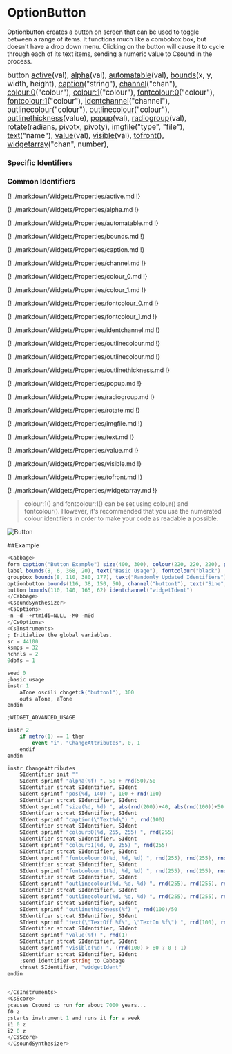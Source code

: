 # OptionButton

Optionbutton creates a button on screen that can be used to toggle between a range of items. It functions much like a combobox box, but doesn't have a drop down menu. Clicking on the button will cause it to cycle through each of its text items, sending a numeric value to Csound in the process. 

<big></pre>
button [active](#active)(val), 
[alpha](#alpha)(val), 
[automatable](#automatable)(val), 
[bounds](#bounds)(x, y, width, height), 
[caption](#caption)("string"), 
[channel](#channel)("chan"), 
[colour:0](#colour_0)("colour"), 
[colour:1](#colour_1)("colour"), 
[fontcolour:0](#fontcolour_0)("colour"), 
[fontcolour:1](#fontcolour_1)("colour"), 
[identchannel](#identchannel)("channel"), 
[outlinecolour](#outlinecolour)("colour"), 
[outlinecolour](#outlinecolour)("colour"), 
[outlinethickness](#outlinethickness)(value), 
[popup](#popup)(val), 
[radiogroup](#radiogroup)(val), 
[rotate](#rotate)(radians, pivotx, pivoty), 
[imgfile](#imgfile)("type", "file"), 
[text](#text)("name"), 
[value](#value)(val), 
[visible](#visible)(val), 
[tofront](#tofront)(), 
[widgetarray](#widgetarray)("chan", number), 

</pre></big>

### Specific Identifiers

### Common Identifiers
{! ./markdown/Widgets/Properties/active.md !}

{! ./markdown/Widgets/Properties/alpha.md !}

{! ./markdown/Widgets/Properties/automatable.md !} 

{! ./markdown/Widgets/Properties/bounds.md !} 

{! ./markdown/Widgets/Properties/caption.md !} 

{! ./markdown/Widgets/Properties/channel.md !} 

{! ./markdown/Widgets/Properties/colour_0.md !} 

{! ./markdown/Widgets/Properties/colour_1.md !} 

{! ./markdown/Widgets/Properties/fontcolour_0.md !} 

{! ./markdown/Widgets/Properties/fontcolour_1.md !} 

{! ./markdown/Widgets/Properties/identchannel.md !} 

{! ./markdown/Widgets/Properties/outlinecolour.md !} 

{! ./markdown/Widgets/Properties/outlinecolour.md !} 

{! ./markdown/Widgets/Properties/outlinethickness.md !} 

{! ./markdown/Widgets/Properties/popup.md !} 

{! ./markdown/Widgets/Properties/radiogroup.md !} 

{! ./markdown/Widgets/Properties/rotate.md !} 

{! ./markdown/Widgets/Properties/imgfile.md !} 

{! ./markdown/Widgets/Properties/text.md !}

{! ./markdown/Widgets/Properties/value.md !} 

{! ./markdown/Widgets/Properties/visible.md !} 

{! ./markdown/Widgets/Properties/tofront.md !} 

{! ./markdown/Widgets/Properties/widgetarray.md !} 

<!--(End of identifiers)/-->

>colour:1() and fontcolour:1() can be set using colour() and fontcolour(). However, it's recommended that you use the numerated colour identifiers in order to make your code as readable a possible. 

![Button](../images/button.gif)

##Example
<!--(Widget Example)/-->
```csharp
<Cabbage>
form caption("Button Example") size(400, 300), colour(220, 220, 220), pluginID("def1")
label bounds(8, 6, 368, 20), text("Basic Usage"), fontcolour("black")
groupbox bounds(8, 110, 380, 177), text("Randomly Updated Identifiers")
optionbutton bounds(116, 38, 150, 50), channel("button1"), text("Sine", "Square", "Triangle", "Saw"),
button bounds(110, 140, 165, 62) identchannel("widgetIdent")
</Cabbage>
<CsoundSynthesizer>
<CsOptions>
-n -d -+rtmidi=NULL -M0 -m0d 
</CsOptions>
<CsInstruments>
; Initialize the global variables. 
sr = 44100
ksmps = 32
nchnls = 2
0dbfs = 1

seed 0 
;basic usage
instr 1
    aTone oscili chnget:k("button1"), 300
    outs aTone, aTone    
endin

;WIDGET_ADVANCED_USAGE

instr 2
    if metro(1) == 1 then
        event "i", "ChangeAttributes", 0, 1
    endif
endin

instr ChangeAttributes
    SIdentifier init ""
	SIdent sprintf "alpha(%f) ", 50 + rnd(50)/50
	SIdentifier strcat SIdentifier, SIdent
	SIdent sprintf "pos(%d, 140) ", 100 + rnd(100)
	SIdentifier strcat SIdentifier, SIdent
	SIdent sprintf "size(%d, %d) ", abs(rnd(200))+40, abs(rnd(100))+50
	SIdentifier strcat SIdentifier, SIdent
	SIdent sprintf "caption(\"Text%d\") ", rnd(100)
	SIdentifier strcat SIdentifier, SIdent
	SIdent sprintf "colour:0(%d, 255, 255) ", rnd(255)
	SIdentifier strcat SIdentifier, SIdent
	SIdent sprintf "colour:1(%d, 0, 255) ", rnd(255)
	SIdentifier strcat SIdentifier, SIdent
	SIdent sprintf "fontcolour:0(%d, %d, %d) ", rnd(255), rnd(255), rnd(255)
	SIdentifier strcat SIdentifier, SIdent
	SIdent sprintf "fontcolour:1(%d, %d, %d) ", rnd(255), rnd(255), rnd(255)
	SIdentifier strcat SIdentifier, SIdent   
	SIdent sprintf "outlinecolour(%d, %d, %d) ", rnd(255), rnd(255), rnd(255)
	SIdentifier strcat SIdentifier, SIdent  
	SIdent sprintf "outlinecolour(%d, %d, %d) ", rnd(255), rnd(255), rnd(255)
	SIdentifier strcat SIdentifier, SIdent  
	SIdent sprintf "outlinethickness(%f) ", rnd(100)/50
	SIdentifier strcat SIdentifier, SIdent
	SIdent sprintf "text(\"TextOff %f\", \"TextOn %f\") ", rnd(100), rnd(100)
	SIdentifier strcat SIdentifier, SIdent
	SIdent sprintf "value(%f) ", rnd(1)
	SIdentifier strcat SIdentifier, SIdent
	SIdent sprintf "visible(%d) ", (rnd(100) > 80 ? 0 : 1)
	SIdentifier strcat SIdentifier, SIdent
    ;send identifier string to Cabbage
    chnset SIdentifier, "widgetIdent"           
endin
                

</CsInstruments>
<CsScore>
;causes Csound to run for about 7000 years...
f0 z
;starts instrument 1 and runs it for a week
i1 0 z
i2 0 z
</CsScore>
</CsoundSynthesizer>
```
<!--(End Widget Example)/-->
